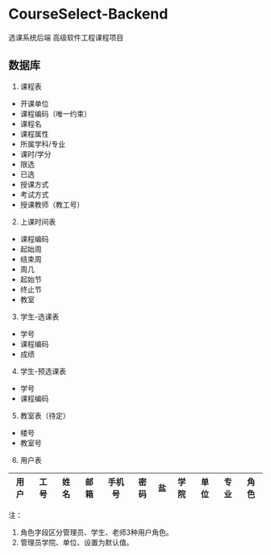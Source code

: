 # CourseSelect-Backend
选课系统后端
高级软件工程课程项目
## 数据库
1. 课程表
* 开课单位
* 课程编码（唯一约束）
* 课程名
* 课程属性
* 所属学科/专业
* 课时/学分
* 限选
* 已选
* 授课方式
* 考试方式
* 授课教师（教工号）

2. 上课时间表
* 课程编码
* 起始周
* 结束周
* 周几
* 起始节
* 终止节
* 教室

3. 学生-选课表
* 学号
* 课程编码
* 成绩

4. 学生-预选课表
* 学号
* 课程编码

5. 教室表（待定）
* 楼号
* 教室号

6. 用户表

| 用户 | 工号 | 姓名 | 邮箱 | 手机号 | 密码 | 盐  | 学院 | 单位 | 专业 | 角色 |
| --- | --- | --- | --- | ------ | ---- | --- | ---- | ---- | ---- | ---- |

注： 
1. 角色字段区分管理员、学生、老师3种用户角色。
2. 管理员学院、单位、设置为默认值。

